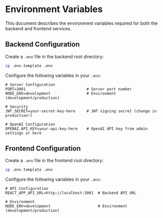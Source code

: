 # Environment Variables

This document describes the environment variables required for both the backend and frontend services.

## Backend Configuration

Create a `.env` file in the backend root directory:
```bash
cp .env.template .env
```

Configure the following variables in your `.env`:
```env
# Server Configuration
PORT=3001                           # Server port number
NODE_ENV=development                # Environment (development/production)

# Security
JWT_SECRET=your-secret-key-here     # JWT signing secret (change in production!)

# OpenAI Configuration
OPENAI_API_KEY=your-api-key-here    # OpenAI API key from admin settings or here
```

## Frontend Configuration

Create a `.env` file in the frontend root directory:
```bash
cp .env.template .env
```

Configure the following variables in your `.env`:
```env
# API Configuration
REACT_APP_API_URL=http://localhost:3001  # Backend API URL

# Environment
NODE_ENV=development                     # Environment (development/production)